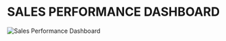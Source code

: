 # SALES PERFORMANCE DASHBOARD

![Sales Performance Dashboard](https://github.com/andreanynthn/Power-BI/blob/main/Sales%20Performance%20Metrics/Sales%20Performance.jpg)
